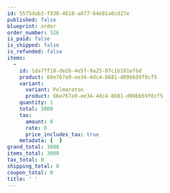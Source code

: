 ```yaml
---
id: 5575dab2-f938-4618-a877-64e01a6cd27e
published: false
blueprint: order
order_number: 326
is_paid: false
is_shipped: false
is_refunded: false
items:
  -
    id: 1da7ff18-de2b-4e5f-9a25-87c1b191efbd
    product: 66e767a9-ee34-4dc4-8681-d09bb59f0cf5
    variant:
      variant: Polmaraton
      product: 66e767a9-ee34-4dc4-8681-d09bb59f0cf5
    quantity: 1
    total: 3000
    tax:
      amount: 0
      rate: 0
      price_includes_tax: true
    metadata: {  }
grand_total: 3000
items_total: 3000
tax_total: 0
shipping_total: 0
coupon_total: 0
title: ' '
---
```

